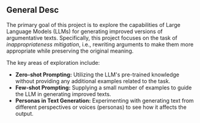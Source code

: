 ## General Desc

The primary goal of this project is to explore the capabilities of Large Language Models (LLMs) for generating improved versions of argumentative texts. 
Specifically, this project focuses on the task of _inappropriateness mitigation_, i.e., rewriting arguments to make them more appropriate while preserving the original meaning. 

The key areas of exploration include:

- **Zero-shot Prompting:** Utilizing the LLM's pre-trained knowledge without providing any additional examples related to the task.
- **Few-shot Prompting:** Supplying a small number of examples to guide the LLM in generating improved texts.
- **Personas in Text Generation:** Experimenting with generating text from different perspectives or voices (personas) to see how it affects the output.
